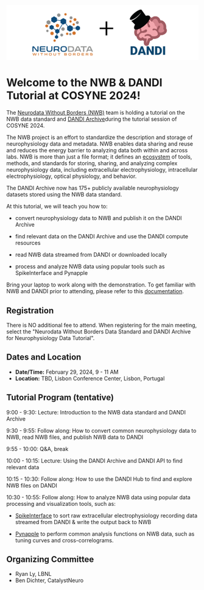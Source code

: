 <p float="left">
  <img src="../HCK10_2021_Remote/nwb+dandi_logo.png" width="600" />
</p>

# Welcome to the NWB & DANDI Tutorial at COSYNE 2024!

The [Neurodata Without Borders (NWB)](https://www.nwb.org/) team is holding a tutorial on the NWB data standard and [DANDI Archive](https://www.dandiarchive.org/)during the tutorial session of COSYNE 2024.

The NWB project is an effort to standardize the description and storage of neurophysiology data and metadata. NWB enables data sharing and reuse and reduces the energy barrier to analyzing data both within and across labs. NWB is more than just a file format; it defines an [ecosystem](https://nwb-overview.readthedocs.io/en/latest/tools/tools_home.html) of tools, methods, and standards for storing, sharing, and analyzing complex neurophysiology data, including extracellular electrophysiology, intracellular electrophysiology, optical physiology, and behavior.

The DANDI Archive now has 175+ publicly available neurophysiology datasets stored using the NWB data standard.

At this tutorial, we will teach you how to:

- convert neurophysiology data to NWB and publish it on the DANDI Archive

- find relevant data on the DANDI Archive and use the DANDI compute resources

- read NWB data streamed from DANDI or downloaded locally

- process and analyze NWB data using popular tools such as SpikeInterface and Pynapple

Bring your laptop to work along with the demonstration. To get familiar with NWB and DANDI prior to attending, please refer to this [documentation](https://nwb-overview.readthedocs.io/en/latest/index.html).



## Registration

There is NO additional fee to attend. When registering for the main meeting, select the "Neurodata Without Borders Data Standard and DANDI Archive for Neurophysiology Data Tutorial".



## Dates and Location

* **Date/Time:** February 29, 2024, 9 - 11 AM
* **Location:** TBD, Lisbon Conference Center, Lisbon, Portugal



## Tutorial Program (tentative)

9:00 - 9:30: Lecture: Introduction to the NWB data standard and DANDI Archive

9:30 - 9:55: Follow along: How to convert common neurophysiology data to NWB, read NWB files, and publish NWB data to DANDI

9:55 - 10:00: Q&A, break

10:00 - 10:15: Lecture: Using the DANDI Archive and DANDI API to find relevant data

10:15 - 10:30: Follow along: How to use the DANDI Hub to find and explore NWB files on DANDI

10:30 - 10:55: Follow along: How to analyze NWB data using popular data processing and visualization tools, such as:

- [SpikeInterface](https://github.com/SpikeInterface/spikeinterface#spikeinterface-a-unified-framework-for-spike-sorting) to sort raw extracellular electrophysiology recording data streamed from DANDI & write the output back to NWB

- [Pynapple](https://pynapple-org.github.io/pynapple/) to perform common analysis functions on NWB data, such as tuning curves and cross-correlograms.

<!-- ## Survey

If you attended the tutorial, please fill out this [2-minute survey](https://bit.ly/nwb-cosyne-survey) to give us feedback on what your data needs are and how did this tutorial go for you. Thank you. -->


## Organizing Committee

* Ryan Ly, LBNL
* Ben Dichter, CatalystNeuro
<!-- * Stephanie Albin, Kavli Foundation -->


<!-- ### Additional Organizational Support

- The Kavli Foundation -->
